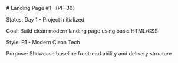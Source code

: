 \# Landing Page #1 （PF-30）



Status: Day 1 - Project Initialized  

Goal: Build clean modern landing page using basic HTML/CSS  

Style: R1 - Modern Clean Tech  

Purpose: Showcase baseline front-end ability and delivery structure

